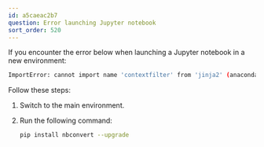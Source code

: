 ```yaml
---
id: a5caeac2b7
question: Error launching Jupyter notebook
sort_order: 520
---
```


If you encounter the error below when launching a Jupyter notebook in a new environment:

```bash
ImportError: cannot import name 'contextfilter' from 'jinja2' (anaconda\lib\site-packages\jinja2\__init__.py)
```

Follow these steps:

1. Switch to the main environment.
2. Run the following command:

   ```bash
   pip install nbconvert --upgrade
   ```